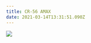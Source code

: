 ```yaml
---
title: CR-56 AMAX
date: 2021-03-14T13:31:51.090Z
---
```

![](/images/uploads/screenshot_2021-03-14-14-15-01-866_com.google.android.youtube.png)